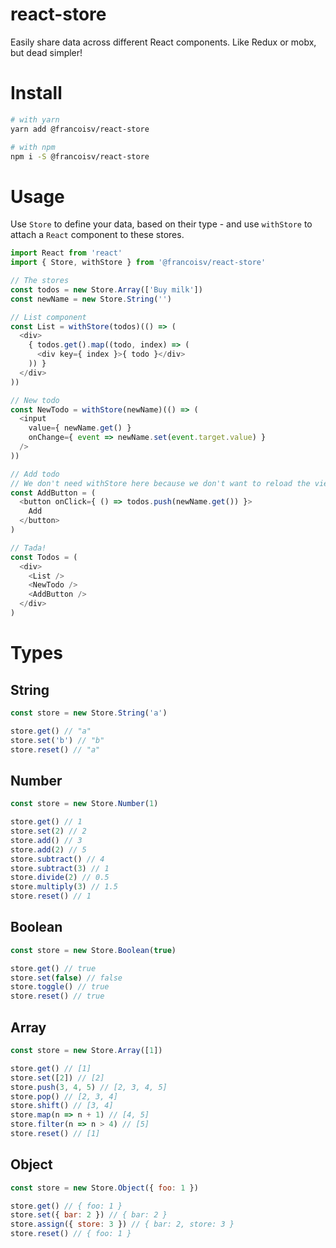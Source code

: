 react-store
===

Easily share data across different React components. Like Redux or mobx, but dead simpler!

# Install

```bash
# with yarn
yarn add @francoisv/react-store

# with npm
npm i -S @francoisv/react-store
```

# Usage

Use `Store` to define your data, based on their type - and use `withStore` to attach a `React` component to these stores.

```js
import React from 'react'
import { Store, withStore } from '@francoisv/react-store'

// The stores
const todos = new Store.Array(['Buy milk'])
const newName = new Store.String('')

// List component
const List = withStore(todos)(() => (
  <div>
    { todos.get().map((todo, index) => (
      <div key={ index }>{ todo }</div>
    )) }
  </div>
))

// New todo
const NewTodo = withStore(newName)(() => (
  <input
    value={ newName.get() }
    onChange={ event => newName.set(event.target.value) }
  />
))

// Add todo
// We don't need withStore here because we don't want to reload the view
const AddButton = (
  <button onClick={ () => todos.push(newName.get()) }>
    Add
  </button>
)

// Tada!
const Todos = (
  <div>
    <List />
    <NewTodo />
    <AddButton />
  </div>
)
```

# Types

## String

```js
const store = new Store.String('a')

store.get() // "a"
store.set('b') // "b"
store.reset() // "a"
```

## Number

```js
const store = new Store.Number(1)

store.get() // 1
store.set(2) // 2
store.add() // 3
store.add(2) // 5
store.subtract() // 4
store.subtract(3) // 1
store.divide(2) // 0.5
store.multiply(3) // 1.5
store.reset() // 1
```

## Boolean

```js
const store = new Store.Boolean(true)

store.get() // true
store.set(false) // false
store.toggle() // true
store.reset() // true
```

## Array

```js
const store = new Store.Array([1])

store.get() // [1]
store.set([2]) // [2]
store.push(3, 4, 5) // [2, 3, 4, 5]
store.pop() // [2, 3, 4]
store.shift() // [3, 4]
store.map(n => n + 1) // [4, 5]
store.filter(n => n > 4) // [5]
store.reset() // [1]
```

## Object

```js
const store = new Store.Object({ foo: 1 })

store.get() // { foo: 1 }
store.set({ bar: 2 }) // { bar: 2 }
store.assign({ store: 3 }) // { bar: 2, store: 3 }
store.reset() // { foo: 1 }
```
